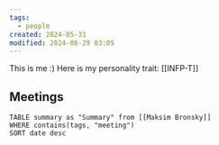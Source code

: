 ```yaml
---
tags:
  - people
created: 2024-05-31
modified: 2024-08-29 03:05
---
```

This is me :) Here is my personality trait: [[INFP-T]]

## Meetings

```dataview
TABLE summary as "Summary" from [[Maksim Bronsky]]
WHERE contains(tags, "meeting")
SORT date desc
```

